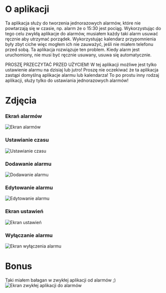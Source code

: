 # O aplikacji
Ta aplikacja służy do tworzenia jednorazowych alarmów, które nie powtarzają się w czasie, np. alarm że o 15:30 jest pociąg.
Wykorzystując do tego celu zwykłą aplikacje do alarmów, musiałem każdy taki alarm usuwać ręcznie aby utrzymać porządek.
Wykorzystując kalendarz przypomnienia były zbyt ciche więc mogłem ich nie zauważyć, jeśli nie miałem telefonu przed sobą.
Ta aplikacja rozwiązuje ten problem. Kiedy alarm jest uruchomiony, nie musi być ręcznie usuwany, usuwa się automatycznie.

PROSZĘ PRZECZYTAĆ PRZED UŻYCIEM!
W tej aplikacji możliwe jest tylko ustawienie alarmu na dzisiaj lub jutro!
Proszę nie oczekiwać że ta aplikacja zastąpi domyślną aplikacje alarmu lub kalendarza!
To po prostu inny rodzaj aplikacji, służy tylko do ustawiania jednorazowych alarmów!

# Zdjęcia
### Ekrań alarmów
![Ekran alarmów](./store/pl/screens/alarms.png)
### Ustawianie czasu
![Ustawianie czasu](./store/pl/screens/set_time.png)
### Dodawanie alarmu
![Dodawanie alarmu](./store/pl/screens/add_alarm.png)
### Edytowanie alarmu
![Edytowanie alarmu](./store/pl/screens/edit_alarm.png)
### Ekran ustawień
![Ekran ustawień](./store/pl/screens/edit_alarm.png)
### Wyłączanie alarmu
![Ekran wyłączenia alarmu](./store/pl/screens/turn_off_alarm.png)

# Bonus
Taki miałem bałagan w zwykłej aplikacji od alarmów ;)
![Ekran zwykłej aplikacji do alarmów](./store/en/screens/standard_alarm_clock.png)

